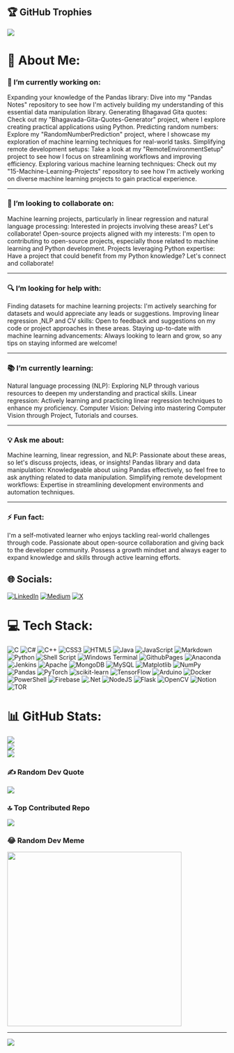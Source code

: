 ## 🏆 GitHub Trophies
![](https://github-profile-trophy.vercel.app/?username=the-ark-knight&theme=onestar&no-frame=false&no-bg=false&margin-w=4)

# 💫 About Me:

### 🚀 I’m currently working on:

Expanding your knowledge of the Pandas library: Dive into my "Pandas Notes" repository to see how I'm actively building my understanding of this essential data manipulation library.
Generating Bhagavad Gita quotes: Check out my "Bhagavada-Gita-Quotes-Generator" project, where I explore creating practical applications using Python.
Predicting random numbers: Explore my "RandomNumberPrediction" project, where I showcase my exploration of machine learning techniques for real-world tasks.
Simplifying remote development setups: Take a look at my "RemoteEnvironmentSetup" project to see how I focus on streamlining workflows and improving efficiency.
Exploring various machine learning techniques: Check out my "15-Machine-Learning-Projects" repository to see how I'm actively working on diverse machine learning projects to gain practical experience.

----

### 🤝 I’m looking to collaborate on:

Machine learning projects, particularly in linear regression and natural language processing: Interested in projects involving these areas? Let's collaborate!
Open-source projects aligned with my interests: I'm open to contributing to open-source projects, especially those related to machine learning and Python development.
Projects leveraging Python expertise: Have a project that could benefit from my Python knowledge? Let's connect and collaborate!

----

### 🔍 I’m looking for help with:

Finding datasets for machine learning projects: I'm actively searching for datasets and would appreciate any leads or suggestions.
Improving linear regression ,NLP and CV skills: Open to feedback and suggestions on my code or project approaches in these areas.
Staying up-to-date with machine learning advancements: Always looking to learn and grow, so any tips on staying informed are welcome!

----

### 📚 I’m currently learning:
Natural language processing (NLP): Exploring NLP through various resources to deepen my understanding and practical skills.
Linear regression: Actively learning and practicing linear regression techniques to enhance my proficiency.
Computer Vision: Delving into mastering Computer Vision through Project, Tutorials and courses.

----

### 💡 Ask me about:

Machine learning, linear regression, and NLP: Passionate about these areas, so let's discuss projects, ideas, or insights!
Pandas library and data manipulation: Knowledgeable about using Pandas effectively, so feel free to ask anything related to data manipulation.
Simplifying remote development workflows: Expertise in streamlining development environments and automation techniques.

----

### ⚡ Fun fact:

I'm a self-motivated learner who enjoys tackling real-world challenges through code.
Passionate about open-source collaboration and giving back to the developer community.
Possess a growth mindset and always eager to expand knowledge and skills through active learning efforts.


## 🌐 Socials:
[![LinkedIn](https://img.shields.io/badge/LinkedIn-%230077B5.svg?logo=linkedin&logoColor=white)](https://linkedin.com/in/abhishek-kumar03) [![Medium](https://img.shields.io/badge/Medium-12100E?logo=medium&logoColor=white)](https://medium.com/@abhishek-kumar) [![X](https://img.shields.io/badge/X-black.svg?logo=X&logoColor=white)](https://x.com/thearkknight01) 

# 💻 Tech Stack:
![C](https://img.shields.io/badge/c-%2300599C.svg?style=for-the-badge&logo=c&logoColor=white) ![C#](https://img.shields.io/badge/c%23-%23239120.svg?style=for-the-badge&logo=csharp&logoColor=white) ![C++](https://img.shields.io/badge/c++-%2300599C.svg?style=for-the-badge&logo=c%2B%2B&logoColor=white) ![CSS3](https://img.shields.io/badge/css3-%231572B6.svg?style=for-the-badge&logo=css3&logoColor=white) ![HTML5](https://img.shields.io/badge/html5-%23E34F26.svg?style=for-the-badge&logo=html5&logoColor=white) ![Java](https://img.shields.io/badge/java-%23ED8B00.svg?style=for-the-badge&logo=openjdk&logoColor=white) ![JavaScript](https://img.shields.io/badge/javascript-%23323330.svg?style=for-the-badge&logo=javascript&logoColor=%23F7DF1E) ![Markdown](https://img.shields.io/badge/markdown-%23000000.svg?style=for-the-badge&logo=markdown&logoColor=white) ![Python](https://img.shields.io/badge/python-3670A0?style=for-the-badge&logo=python&logoColor=ffdd54) ![Shell Script](https://img.shields.io/badge/shell_script-%23121011.svg?style=for-the-badge&logo=gnu-bash&logoColor=white) ![Windows Terminal](https://img.shields.io/badge/Windows%20Terminal-%234D4D4D.svg?style=for-the-badge&logo=windows-terminal&logoColor=white) ![GithubPages](https://img.shields.io/badge/github%20pages-121013?style=for-the-badge&logo=github&logoColor=white) ![Anaconda](https://img.shields.io/badge/Anaconda-%2344A833.svg?style=for-the-badge&logo=anaconda&logoColor=white) ![Jenkins](https://img.shields.io/badge/jenkins-%232C5263.svg?style=for-the-badge&logo=jenkins&logoColor=white) ![Apache](https://img.shields.io/badge/apache-%23D42029.svg?style=for-the-badge&logo=apache&logoColor=white) ![MongoDB](https://img.shields.io/badge/MongoDB-%234ea94b.svg?style=for-the-badge&logo=mongodb&logoColor=white) ![MySQL](https://img.shields.io/badge/mysql-%2300000f.svg?style=for-the-badge&logo=mysql&logoColor=white) ![Matplotlib](https://img.shields.io/badge/Matplotlib-%23ffffff.svg?style=for-the-badge&logo=Matplotlib&logoColor=black) ![NumPy](https://img.shields.io/badge/numpy-%23013243.svg?style=for-the-badge&logo=numpy&logoColor=white) ![Pandas](https://img.shields.io/badge/pandas-%23150458.svg?style=for-the-badge&logo=pandas&logoColor=white) ![PyTorch](https://img.shields.io/badge/PyTorch-%23EE4C2C.svg?style=for-the-badge&logo=PyTorch&logoColor=white) ![scikit-learn](https://img.shields.io/badge/scikit--learn-%23F7931E.svg?style=for-the-badge&logo=scikit-learn&logoColor=white) ![TensorFlow](https://img.shields.io/badge/TensorFlow-%23FF6F00.svg?style=for-the-badge&logo=TensorFlow&logoColor=white) ![Arduino](https://img.shields.io/badge/-Arduino-00979D?style=for-the-badge&logo=Arduino&logoColor=white) ![Docker](https://img.shields.io/badge/docker-%230db7ed.svg?style=for-the-badge&logo=docker&logoColor=white) ![PowerShell](https://img.shields.io/badge/PowerShell-%235391FE.svg?style=for-the-badge&logo=powershell&logoColor=white) ![Firebase](https://img.shields.io/badge/firebase-%23039BE5.svg?style=for-the-badge&logo=firebase) ![.Net](https://img.shields.io/badge/.NET-5C2D91?style=for-the-badge&logo=.net&logoColor=white) ![NodeJS](https://img.shields.io/badge/node.js-6DA55F?style=for-the-badge&logo=node.js&logoColor=white) ![Flask](https://img.shields.io/badge/flask-%23000.svg?style=for-the-badge&logo=flask&logoColor=white) ![OpenCV](https://img.shields.io/badge/opencv-%23white.svg?style=for-the-badge&logo=opencv&logoColor=white) ![Notion](https://img.shields.io/badge/Notion-%23000000.svg?style=for-the-badge&logo=notion&logoColor=white) ![TOR](https://img.shields.io/badge/tor-%237E4798.svg?style=for-the-badge&logo=tor-project&logoColor=white)

# 📊 GitHub Stats:
![](https://github-readme-stats.vercel.app/api?username=the-ark-knight&theme=gotham&hide_border=false&include_all_commits=true&count_private=true)<br/>
![](https://github-readme-streak-stats.herokuapp.com/?user=the-ark-knight&theme=gotham&hide_border=false)<br/>
![](https://github-readme-stats.vercel.app/api/top-langs/?username=the-ark-knight&theme=gotham&hide_border=false&include_all_commits=true&count_private=true&layout=compact)

### ✍️ Random Dev Quote
![](https://quotes-github-readme.vercel.app/api?type=horizontal&theme=tokyonight)

### 🔝 Top Contributed Repo
![](https://github-contributor-stats.vercel.app/api?username=the-ark-knight&limit=5&theme=tokyonight&combine_all_yearly_contributions=true)

### 😂 Random Dev Meme
<img src='https://randommeme-five.vercel.app/' style="height: 400px;"/>

---
[![](https://visitcount.itsvg.in/api?id=the-ark-knight&icon=2&color=0)](https://visitcount.itsvg.in)

